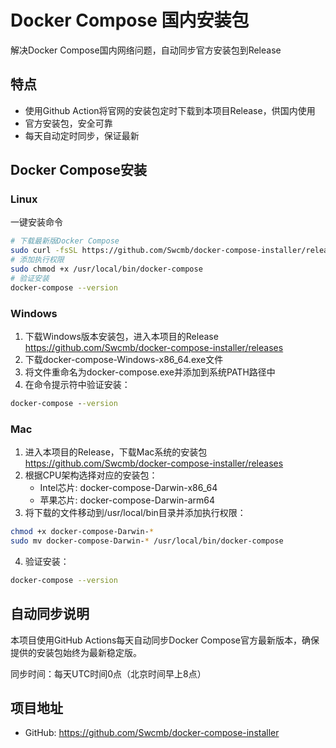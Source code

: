 # Docker Compose 国内安装包

解决Docker Compose国内网络问题，自动同步官方安装包到Release

## 特点
- 使用Github Action将官网的安装包定时下载到本项目Release，供国内使用
- 官方安装包，安全可靠
- 每天自动定时同步，保证最新

## Docker Compose安装

### Linux
一键安装命令
```bash
# 下载最新版Docker Compose
sudo curl -fsSL https://github.com/Swcmb/docker-compose-installer/releases/download/latest/docker-compose-Linux-x86_64 -o /usr/local/bin/docker-compose
# 添加执行权限
sudo chmod +x /usr/local/bin/docker-compose
# 验证安装
docker-compose --version
```

### Windows
1. 下载Windows版本安装包，进入本项目的Release
   https://github.com/Swcmb/docker-compose-installer/releases
2. 下载docker-compose-Windows-x86_64.exe文件
3. 将文件重命名为docker-compose.exe并添加到系统PATH路径中
4. 在命令提示符中验证安装：
```cmd
docker-compose --version
```

### Mac
1. 进入本项目的Release，下载Mac系统的安装包
   https://github.com/Swcmb/docker-compose-installer/releases
2. 根据CPU架构选择对应的安装包：
   - Intel芯片: docker-compose-Darwin-x86_64
   - 苹果芯片: docker-compose-Darwin-arm64
3. 将下载的文件移动到/usr/local/bin目录并添加执行权限：
```bash
chmod +x docker-compose-Darwin-*
sudo mv docker-compose-Darwin-* /usr/local/bin/docker-compose
```
4. 验证安装：
```bash
docker-compose --version
```

## 自动同步说明
本项目使用GitHub Actions每天自动同步Docker Compose官方最新版本，确保提供的安装包始终为最新稳定版。

同步时间：每天UTC时间0点（北京时间早上8点）

## 项目地址
- GitHub: https://github.com/Swcmb/docker-compose-installer
